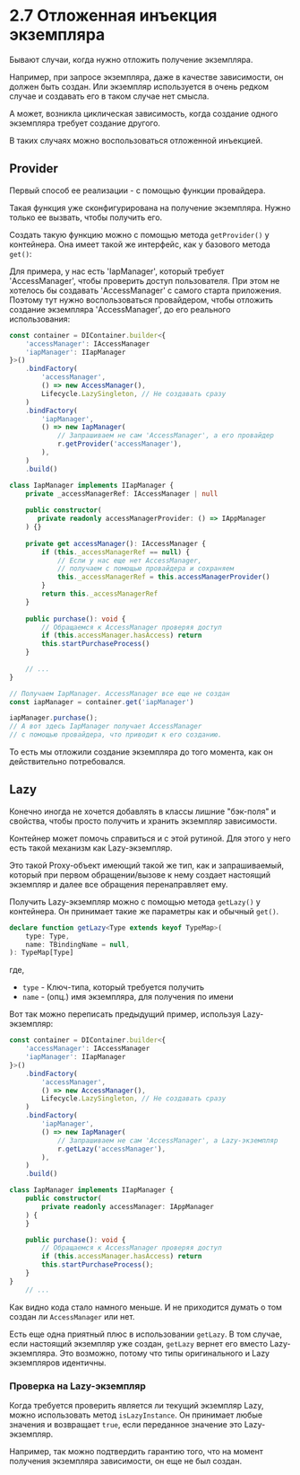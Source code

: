 # 2.7 Отложенная инъекция экземпляра
Бывают случаи, когда нужно отложить получение экземпляра.

Например, при запросе экземпляра, даже в качестве зависимости, 
он должен быть создан.
Или экземпляр используется в очень редком случае 
и создавать его в таком случае нет смысла.

А может, возникла циклическая зависимость,
когда создание одного экземпляра требует создание другого.

В таких случаях можно воспользоваться отложенной инъекцией.

## Provider
Первый способ ее реализации - с помощью функции провайдера.

Такая функция уже сконфигурирована на получение экземпляра.
Нужно только ее вызвать, чтобы получить его.

Создать такую функцию можно с помощью метода `getProvider()` у контейнера.
Она имеет такой же интерфейс, как у базового метода `get()`:

Для примера, у нас есть 'IapManager', который требует 'AccessManager',
чтобы проверить доступ пользователя.
При этом не хотелось бы создавать 'AccessManager' с самого старта приложения.
Поэтому тут нужно воспользоваться провайдером,
чтобы отложить создание экземпляра 'AccessManager', до его реального использования:
```ts
const container = DIContainer.builder<{
    'accessManager': IAccessManager
    'iapManager': IIapManager
}>()
    .bindFactory(
        'accessManager',
        () => new AccessManager(),
        Lifecycle.LazySingleton, // Не создавать сразу
    )
    .bindFactory(
        'iapManager',
        () => new IapManager(
            // Запрашиваем не сам 'AccessManager', а его провайдер
            r.getProvider('accessManager'),
        ),
    )
    .build()

class IapManager implements IIapManager {
    private _accessManagerRef: IAccessManager | null
    
    public constructor(
       private readonly accessManagerProvider: () => IAppManager
    ) {}
    
    private get accessManager(): IAccessManager {
        if (this._accessManagerRef == null) {
            // Если у нас еще нет AccessManager,
            // получаем с помощью провайдера и сохраняем
            this._accessManagerRef = this.accessManagerProvider()
        }
        return this._accessManagerRef
    }
    
    public purchase(): void {
        // Обращаемся к AccessManager проверяя доступ
        if (this.accessManager.hasAccess) return
        this.startPurchaseProcess()
    }
    
    // ...
}

// Получаем IapManager. AccessManager все еще не создан
const iapManager = container.get('iapManager')

iapManager.purchase();
// А вот здесь IapManager получает AccessManager
// с помощью провайдера, что приводит к его созданию.
```

То есть мы отложили создание экземпляра до того момента,
как он действительно потребовался.

## Lazy
Конечно иногда не хочется добавлять в классы лишние "бэк-поля" и свойства,
чтобы просто получить и хранить экземпляр зависимости.

Контейнер может помочь справиться и с этой рутиной.
Для этого у него есть такой механизм как Lazy-экземпляр.

Это такой Proxy-объект имеющий такой же тип, как и запрашиваемый, 
который при первом обращении/вызове к нему создает настоящий
экземпляр и далее все обращения перенаправляет ему.

Получить Lazy-экземпляр можно с помощью метода `getLazy()` у контейнера.
Он принимает такие же параметры как и обычный `get()`.

```ts
declare function getLazy<Type extends keyof TypeMap>(
    type: Type, 
    name: TBindingName = null,
): TypeMap[Type]
```
где,
- `type` - Ключ-типа, который требуется получить
- `name` - (опц.) имя экземпляра, для получения по имени

Вот так можно переписать предыдущий пример, используя Lazy-экземпляр:
```ts
const container = DIContainer.builder<{
    'accessManager': IAccessManager
    'iapManager': IIapManager
}>()
    .bindFactory(
        'accessManager',
        () => new AccessManager(),
        Lifecycle.LazySingleton, // Не создавать сразу
    )
    .bindFactory(
        'iapManager',
        () => new IapManager(
            // Запрашиваем не сам 'AccessManager', а Lazy-экземпляр
            r.getLazy('accessManager'),
        ),
    )
    .build()

class IapManager implements IIapManager {
    public constructor(
        private readonly accessManager: IAppManager
    ) {
    }

    public purchase(): void {
        // Обращаемся к AccessManager проверяя доступ
        if (this.accessManager.hasAccess) return
        this.startPurchaseProcess();
    }
}
    // ...
```

Как видно кода стало намного меньше.
И не приходится думать о том создан ли `AccessManager` или нет.

Есть еще одна приятный плюс в использовании `getLazy`.
В том случае, если настоящий экземпляр уже создан,
`getLazy` вернет его вместо Lazy-экземпляра.
Это возможно, потому что типы оригинального и Lazy экземпляров идентичны.

### Проверка на Lazy-экземпляр
Когда требуется проверить является ли текущий экземпляр Lazy,
можно использовать метод `isLazyInstance`.
Он принимает любые значения и возвращает `true`,
если переданное значение это Lazy-экземпляр.

Например, так можно подтвердить гарантию того, что на момент получения
экземпляра зависимости, он еще не был создан.
